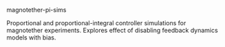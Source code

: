 magnotether-pi-sims

Proportional and proportional-integral controller simulations for magnotether
experiments. Explores effect of disabling feedback dynamics models with bias. 


